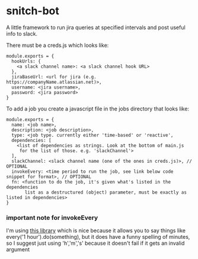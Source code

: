 # snitch-bot
A little framework to run jira queries at specified intervals and post useful info to slack.

There must be a creds.js which looks like:

```
module.exports = {
  hookUrls: {
    <a slack channel name>: <a slack channel hook URL>
  },
  jiraBaseUrl: <url for jira (e.g. https://companyName.atlassian.net)>,
  username: <jira username>,
  password: <jira password>
}
```

To add a job you create a javascript file in the jobs directory that looks like:

```
module.exports = {
  name: <job name>,
  description: <job description>,
  type: <job type. currently either 'time-based' or 'reactive',
  dependencies: [
    <list of dependencies as strings. Look at the bottom of main.js
     for the list of those. e.g. 'slackChannel'>
  ],
  slackChannel: <slack channel name (one of the ones in creds.js)>, // OPTIONAL
  invokeEvery: <time period to run the job, see link below code snippet for format>, // OPTIONAL
  fn: <function to do the job, it's given what's listed in the dependencies
       list as a destructured (object) parameter, must be exactly as listed in dependencies>
}
```
### important note for invokeEvery

I'm using [this library](https://www.npmjs.com/package/schedule) which is nice
because it allows you to say things like every('1 hour').do(something), but it does have a funny
spelling of minutes, so I suggest just using 'h','m','s' because it doesn't fail if it gets
an invalid argument
